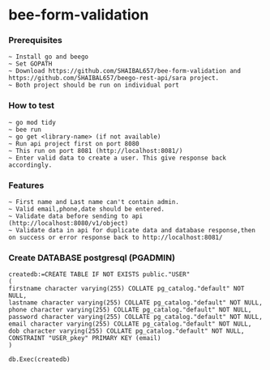 # bee-form-validation

### Prerequisites

    ~ Install go and beego
    ~ Set GOPATH
    ~ Download https://github.com/SHAIBAL657/bee-form-validation and https://github.com/SHAIBAL657/beego-rest-api/sara project.
    ~ Both project should be run on individual port

### How to test
    ~ go mod tidy
    ~ bee run
    ~ go get <library-name> (if not available)
    ~ Run api project first on port 8080
    ~ This run on port 8081 (http://localhost:8081/)
    ~ Enter valid data to create a user. This give response back accordingly.

### Features 
    ~ First name and Last name can't contain admin.
    ~ Valid email,phone,date should be entered.
    ~ Validate data before sending to api (http://localhost:8080/v1/object)
    ~ Validate data in api for duplicate data and database response,then on success or error response back to http://localhost:8081/
    
### Create DATABASE postgresql (PGADMIN)

    createdb:=CREATE TABLE IF NOT EXISTS public."USER"
    (
    firstname character varying(255) COLLATE pg_catalog."default" NOT NULL,
    lastname character varying(255) COLLATE pg_catalog."default" NOT NULL,
    phone character varying(255) COLLATE pg_catalog."default" NOT NULL,
    password character varying(255) COLLATE pg_catalog."default" NOT NULL,
    email character varying(255) COLLATE pg_catalog."default" NOT NULL,
    dob character varying(255) COLLATE pg_catalog."default" NOT NULL,
    CONSTRAINT "USER_pkey" PRIMARY KEY (email)
    )
    
    db.Exec(createdb)

